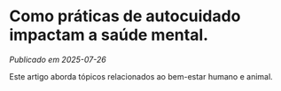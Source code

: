 # Como práticas de autocuidado impactam a saúde mental.

*Publicado em 2025-07-26*

Este artigo aborda tópicos relacionados ao bem-estar humano e animal.
